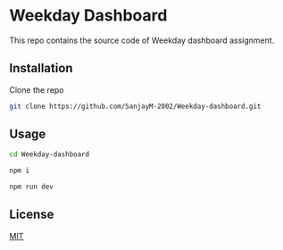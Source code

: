 # Weekday Dashboard

This repo contains the source code of Weekday dashboard assignment.

## Installation

Clone the repo

```bash
git clone https://github.com/SanjayM-2002/Weekday-dashboard.git
```

## Usage

```bash
cd Weekday-dashboard

npm i

npm run dev
```


## License

[MIT](https://choosealicense.com/licenses/mit/)
